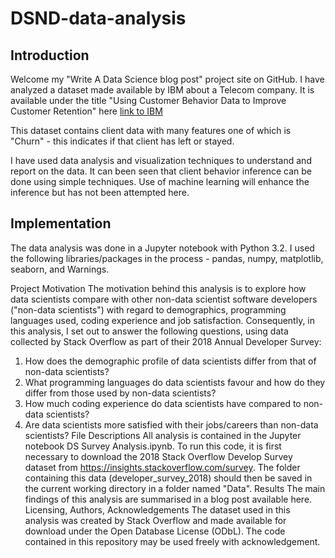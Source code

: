 # DSND-data-analysis

## Introduction
  Welcome my "Write A Data Science blog post" project site on GitHub.
  I have analyzed a dataset made available by IBM about a Telecom company. It is available under the title "Using Customer Behavior Data to Improve Customer Retention" here [link to IBM](https://www.ibm.com/communities/analytics/watson-analytics-blog/predictive-insights-in-the-telco-customer-churn-data-set/)
  
  This dataset contains client data with many features one of which is "Churn" - this indicates if that client has left or stayed. 
  
  I have used data analysis and visualization techniques to understand and report on the data. It can been seen that client behavior inference can be done using simple techniques. Use of machine learning will enhance the inference but has not been attempted here. 
  
  
## Implementation
  The data analysis was done in a Jupyter notebook with Python 3.2. I used the following libraries/packages in the process 
    - pandas, numpy, matplotlib, seaborn, and Warnings.
    
Project Motivation
The motivation behind this analysis is to explore how data scientists compare with other non-data scientist software developers ("non-data scientists") with regard to demographics, programming languages used, coding experience and job satisfaction. Consequently, in this analysis, I set out to answer the following questions, using data collected by Stack Overflow as part of their 2018 Annual Developer Survey:
1.	How does the demographic profile of data scientists differ from that of non-data scientists?
2.	What programming languages do data scientists favour and how do they differ from those used by non-data scientists?
3.	How much coding experience do data scientists have compared to non-data scientists?
4.	Are data scientists more satisfied with their jobs/careers than non-data scientists?
File Descriptions
All analysis is contained in the Jupyter notebook DS Survey Analysis.ipynb.
To run this code, it is first necessary to download the 2018 Stack Overflow Develop Survey dataset from https://insights.stackoverflow.com/survey. The folder containing this data (developer_survey_2018) should then be saved in the current working directory in a folder named "Data".
Results
The main findings of this analysis are summarised in a blog post available here.
Licensing, Authors, Acknowledgements
The dataset used in this analysis was created by Stack Overflow and made available for download under the Open Database License (ODbL).
The code contained in this repository may be used freely with acknowledgement.
